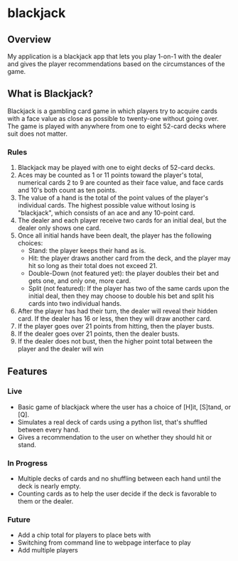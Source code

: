 # blackjack

## Overview

My application is a blackjack app that lets you play 1-on-1 with the dealer and gives the player recommendations based on the circumstances of the game.

## What is Blackjack?

Blackjack is a gambling card game in which players try to acquire cards with a face value as close as possible to twenty-one without going over. The game is played with anywhere from one to eight 52-card decks where suit does not matter.

### Rules

1. Blackjack may be played with one to eight decks of 52-card decks.
2. Aces may be counted as 1 or 11 points toward the player's total, numerical cards 2 to 9 are counted as their face value, and face cards and 10's both count as ten points.
3. The value of a hand is the total of the point values of the player's individual cards. The highest possible value without losing is "blackjack", which consists of an ace and any 10-point card.
4. The dealer and each player receive two cards for an initial deal, but the dealer only shows one card.
5. Once all initial hands have been dealt, the player has the following choices:
    - Stand: the player keeps their hand as is.
    - Hit: the player draws another card from the deck, and the player may hit so long as their total does not exceed 21.
    - Double-Down (not featured yet): the player doubles their bet and gets one, and only one, more card.
    - Split (not featured): If the player has two of the same cards upon the initial deal, then they may choose to double his bet and         split his cards into two individual hands.
6. After the player has had their turn, the dealer will reveal their hidden card. If the dealer has 16 or less, then they will draw another card.
7. If the player goes over 21 points from hitting, then the player busts.
8. If the dealer goes over 21 points, then the dealer busts.
9. If the dealer does not bust, then the higher point total between the player and the dealer will win


## Features

### Live

- Basic game of blackjack where the user has a choice of [H]it, [S]tand, or [Q].
- Simulates a real deck of cards using a python list, that's shuffled between every hand.
- Gives a recommendation to the user on whether they should hit or stand.

### In Progress

- Multiple decks of cards and no shuffling between each hand until the deck is nearly empty.
- Counting cards as to help the user decide if the deck is favorable to them or the dealer.

### Future

- Add a chip total for players to place bets with
- Switching from command line to webpage interface to play
- Add multiple players
